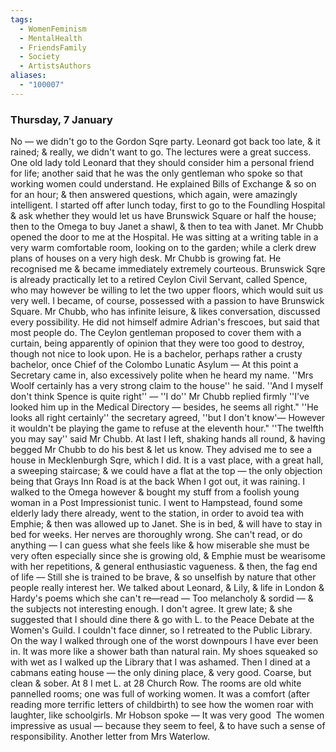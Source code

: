 ```yaml
---
tags:
  - WomenFeminism
  - MentalHealth
  - FriendsFamily
  - Society
  - ArtistsAuthors
aliases:
  - "100007"
---
```

### Thursday, 7 January

No — we didn't go to the Gordon Sqre party. Leonard got back too late, & it rained; & really, we didn't want to go. The lectures were a great success. One old lady told Leonard that they should consider him a personal friend for life; another said that he was the only gentleman who spoke so that working women could understand. He explained Bills of Exchange & so on for an hour; & then answered questions, which again, were amazingly intelligent. I started off after lunch today, first to go to the Foundling Hospital & ask whether they would let us have Brunswick Square or half the house; then to the Omega to buy Janet a shawl, & then to tea with Janet. Mr Chubb opened the door to me at the Hospital. He was sitting at a writing table in a very warm comfortable room, looking on to the garden; while a clerk drew plans of houses on a very high desk. Mr Chubb is growing fat. He recognised me & became immediately extremely courteous. Brunswick Sqre is already practically let to a retired Ceylon Civil Servant, called Spence, who may however be willing to let the two upper floors, which would suit us very well. I became, of course, possessed with a passion to have Brunswick Square. Mr Chubb, who has infinite leisure, & likes conversation, discussed every possibility. He did not himself admire Adrian's frescoes, but said that most people do. The Ceylon gentleman proposed to cover them with a curtain, being apparently of opinion that they were too good to destroy, though not nice to look upon. He is a bachelor, perhaps rather a crusty bachelor, once Chief of the Colombo Lunatic Asylum — At this point a Secretary came in, also excessively polite when he heard my name. ''Mrs Woolf certainly has a very strong claim to the house'' he said. ''And I myself don't think Spence is quite right'' — ''I do'' Mr Chubb replied firmly ''I've looked him up in the Medical Directory — besides, he seems all right." ''He looks all right certainly'' the secretary agreed, ''but I don't know'— However it wouldn't be playing the game to refuse at the eleventh hour." ''The twelfth you may say'' said Mr Chubb. At last I left, shaking hands all round, & having begged Mr Chubb to do his best & let us know. They advised me to see a house in Mecklenburgh Sqre, which I did. It is a vast place, with a great hall, a sweeping staircase; & we could have a flat at the top — the only objection being that Grays Inn Road is at the back­ When I got out, it was raining. I walked to the Omega however & bought my stuff from a foolish young woman in a Post Impressionist tunic. I went to Hampstead, found some elderly lady there already, went to the station, in order to avoid tea with Emphie; & then was allowed up to Janet. She is in bed, & will have to stay in bed for weeks. Her nerves are thoroughly wrong. She can't read, or do anything — I can guess what she feels like & how miserable she must be very often especially since she is growing old, & Emphie must be wearisome with her repetitions, & general enthusiastic vagueness. & then, the fag end of life — Still she is trained to be brave, & so unselfish by nature that other people really interest her. We talked about Leonard, & Lily, & life in London & Hardy's poems which she can't re—read — Too melancholy & sordid — & the subjects not interesting enough. I don't agree. It grew late; & she suggested that I should dine there & go with L. to the Peace Debate at the Women's Guild. I couldn't face dinner, so I retreated to the Public Library. On the way I walked through one of the worst downpours I have ever been in. It was more like a shower bath than natural rain. My shoes squeaked so with wet as I walked up the Library that I was ashamed. Then I dined at a cabmans eating house — the only dining place, & very good. Coarse, but clean & sober. At 8 I met L. at 28 Church Row. The rooms are old white pannelled rooms; one was full of working women. It was a comfort (after reading more terrific letters of childbirth) to see how the women roar with laughter, like schoolgirls. Mr Hobson spoke — It was very good ­ The women impressive as usual — because they seem to feel, & to have such a sense of responsibility. Another letter from Mrs Waterlow.
